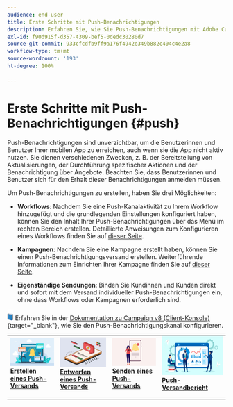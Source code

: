```yaml
---
audience: end-user
title: Erste Schritte mit Push-Benachrichtigungen
description: Erfahren Sie, wie Sie Push-Benachrichtigungen mit Adobe Campaign Web erstellen und senden
exl-id: f90d915f-d357-4309-bef5-0dedc30280d7
source-git-commit: 933cfcdfb9ff9a176f4942e349b882c404c4e2a8
workflow-type: tm+mt
source-wordcount: '193'
ht-degree: 100%

---
```


# Erste Schritte mit Push-Benachrichtigungen {#push}

Push-Benachrichtigungen sind unverzichtbar, um die Benutzerinnen und Benutzer Ihrer mobilen App zu erreichen, auch wenn sie die App nicht aktiv nutzen. Sie dienen verschiedenen Zwecken, z. B. der Bereitstellung von Aktualisierungen, der Durchführung spezifischer Aktionen und der Benachrichtigung über Angebote. Beachten Sie, dass Benutzerinnen und Benutzer sich für den Erhalt dieser Benachrichtigungen anmelden müssen.

Um Push-Benachrichtigungen zu erstellen, haben Sie drei Möglichkeiten:

* **Workflows**: Nachdem Sie eine Push-Kanalaktivität zu Ihrem Workflow hinzugefügt und die grundlegenden Einstellungen konfiguriert haben, können Sie den Inhalt Ihrer Push-Benachrichtigungen über das Menü im rechten Bereich erstellen. Detaillierte Anweisungen zum Konfigurieren eines Workflows finden Sie auf [dieser Seite](../workflows/gs-workflows.md).

* **Kampagnen**: Nachdem Sie eine Kampagne erstellt haben, können Sie einen Push-Benachrichtigungsversand erstellen. Weiterführende Informationen zum Einrichten Ihrer Kampagne finden Sie auf [dieser Seite](../campaigns/gs-campaigns.md).

* **Eigenständige Sendungen**: Binden Sie Kundinnen und Kunden direkt und sofort mit dem Versand individueller Push-Benachrichtigungen ein, ohne dass Workflows oder Kampagnen erforderlich sind.

![](../assets/do-not-localize/book.png) Erfahren Sie in der [Dokumentation zu Campaign v8 (Client-Konsole)](https://experienceleague.adobe.com/docs/campaign/campaign-v8/campaigns/send/push.html?lang=de){target="_blank"}, wie Sie den Push-Benachrichtigungskanal konfigurieren.

<table style="table-layout:fixed"><tr style="border: 0;">
<td>
<a href="create-push.md">
<img alt="Lead" src="assets/do-not-localize/push_create.jpeg">
</a>
<div><a href="create-push.md"><strong>Erstellen eines Push-Versands</strong>
</div>
<p>
</td>
<td>
<a href="content-push.md">
<img alt="Gelegentlich" src="assets/do-not-localize/push_design.jpeg">
</a>
<div>
<a href="content-push.md"><strong>Entwerfen eines Push-Versands<strong></strong></a>
</div>
<p></td>
<td>
<a href="send-push.md">
<img alt="Validierung" src="assets/do-not-localize/push_send.jpeg">
</a>
<div>
<a href="send-push.md"><strong>Senden eines Push-Versands</strong></a>
</div>
<p>
</td>
<td>
<a href="send-push.md">
<img alt="Validierung" src="assets/do-not-localize/push_report.jpeg">
</a>
<div>
<a href="send-push.md"><strong>Push-Versandbericht</strong></a>
</div>
<p>
</td>
</tr></table>
